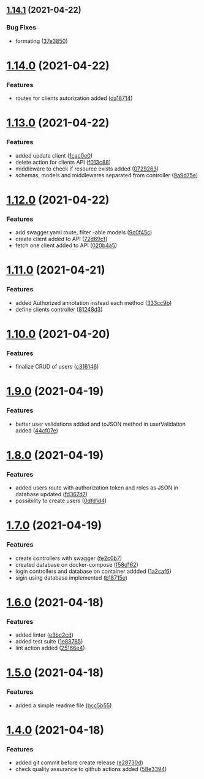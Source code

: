 ## [1.14.1](https://github.com/dgmike/hermes/compare/v1.14.0...v1.14.1) (2021-04-22)


### Bug Fixes

* formating ([37e3850](https://github.com/dgmike/hermes/commit/37e3850a654ecf836c73d6e8e86c0beb293f00a8))

# [1.14.0](https://github.com/dgmike/hermes/compare/v1.13.0...v1.14.0) (2021-04-22)


### Features

* routes for clients autorization added ([da18714](https://github.com/dgmike/hermes/commit/da187146854e815d16f6bde32df6116b922b3899))

# [1.13.0](https://github.com/dgmike/hermes/compare/v1.12.0...v1.13.0) (2021-04-22)


### Features

* added update client ([1cac0e0](https://github.com/dgmike/hermes/commit/1cac0e032ee0a31ea841d3f09c3c1b7954c3df7d))
* delete action for clients API ([f013c88](https://github.com/dgmike/hermes/commit/f013c88cd70cd30a2a025a2793e7a4eb23d58c6f))
* middleware to check if resource exists added ([0729263](https://github.com/dgmike/hermes/commit/0729263144ecc52b886c41f538a01b8ace81b95c))
* schemas, models and middlewares separated from controller ([9a9d75e](https://github.com/dgmike/hermes/commit/9a9d75e7f1a691d145aa52e8e168a88745f1f1f6))

# [1.12.0](https://github.com/dgmike/hermes/compare/v1.11.0...v1.12.0) (2021-04-22)


### Features

* add swagger.yaml route, filter -able models ([9c0f45c](https://github.com/dgmike/hermes/commit/9c0f45c5f7cacf8a2d84d9e012b26ddeea0ce2ff))
* create client added to API ([72d69cf](https://github.com/dgmike/hermes/commit/72d69cf4073d2d9949581ab00590e25ab544f4dc))
* fetch one client added to API ([020b4a5](https://github.com/dgmike/hermes/commit/020b4a5d34aa24c2d3b9bdc2d5d1d6c666414298))

# [1.11.0](https://github.com/dgmike/hermes/compare/v1.10.0...v1.11.0) (2021-04-21)


### Features

* added Authorized annotation instead each method ([333cc9b](https://github.com/dgmike/hermes/commit/333cc9b73aaead7e4ef1cc8d50324ea6c6742394))
* define clients controller ([81248d3](https://github.com/dgmike/hermes/commit/81248d329372e230ba4de582081f0cdbd30ec593))

# [1.10.0](https://github.com/dgmike/hermes/compare/v1.9.0...v1.10.0) (2021-04-20)


### Features

* finalize CRUD of users ([c316146](https://github.com/dgmike/hermes/commit/c316146b0971a50f02efcd5e2d1f440fd5152187))

# [1.9.0](https://github.com/dgmike/hermes/compare/v1.8.0...v1.9.0) (2021-04-19)


### Features

* better user validations added and toJSON method in userValidation added ([44cf07e](https://github.com/dgmike/hermes/commit/44cf07eb40e1e1f06dd9c377f56c98227a3178a8))

# [1.8.0](https://github.com/dgmike/hermes/compare/v1.7.0...v1.8.0) (2021-04-19)


### Features

* added users route with authorization token and roles as JSON in database updated ([fd367d7](https://github.com/dgmike/hermes/commit/fd367d7a66a271e3c6aba0e8ab8a40aabdebcaad))
* possibility to create users ([0dfd1d4](https://github.com/dgmike/hermes/commit/0dfd1d408618bdde4fe01386f924409e073581da))

# [1.7.0](https://github.com/dgmike/hermes/compare/v1.6.0...v1.7.0) (2021-04-19)


### Features

* create controllers with swagger ([fe2c0b7](https://github.com/dgmike/hermes/commit/fe2c0b7a8ffabc3c59dae76de492ec25e4e755a9))
* created database on docker-compose ([f58d162](https://github.com/dgmike/hermes/commit/f58d1625d75f5fdcde4bff7d1c88c1611da92ac2))
* login controllers and database on container addded ([1a2caf6](https://github.com/dgmike/hermes/commit/1a2caf629087fb2f926fd158677c6e9a39357ed3))
* sigin using database implemented ([b18715e](https://github.com/dgmike/hermes/commit/b18715ea5a0483a180c490872e030ff4b3905c17))

# [1.6.0](https://github.com/dgmike/hermes/compare/v1.5.0...v1.6.0) (2021-04-18)


### Features

* added linter ([e3bc2cd](https://github.com/dgmike/hermes/commit/e3bc2cd152023c1bb584fd2f76b32944a976be16))
* added test suite ([1e88785](https://github.com/dgmike/hermes/commit/1e887850fcb37172396078d7224de27c2bcc5064))
* lint action added ([25166e4](https://github.com/dgmike/hermes/commit/25166e45e1b756d1fdebcfebf25638b5db7ec99f))

# [1.5.0](https://github.com/dgmike/hermes/compare/v1.4.0...v1.5.0) (2021-04-18)


### Features

* added a simple readme file ([bcc5b55](https://github.com/dgmike/hermes/commit/bcc5b55be6eee4dc85d303618729aa1dd41566b2))

# [1.4.0](https://github.com/dgmike/hermes/compare/v1.3.0...v1.4.0) (2021-04-18)


### Features

* added git commit before create release ([e28730d](https://github.com/dgmike/hermes/commit/e28730dbfe44f5b41a0930eb0bc42586d4a2d62a))
* check quality assurance to github actions added ([58e3394](https://github.com/dgmike/hermes/commit/58e33946deb4cf29591a27de93e6e4ad50f0e78d))
